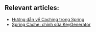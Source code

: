 ## Relevant articles:
- [Hướng dẫn về Caching trong Spring](https://thejavaman.dev/guide-to-caching-in-spring/)
- [Spring Cache: chỉnh sửa KeyGenerator](https://thejavaman.dev/customize-keygenerator-spring-cache/)
